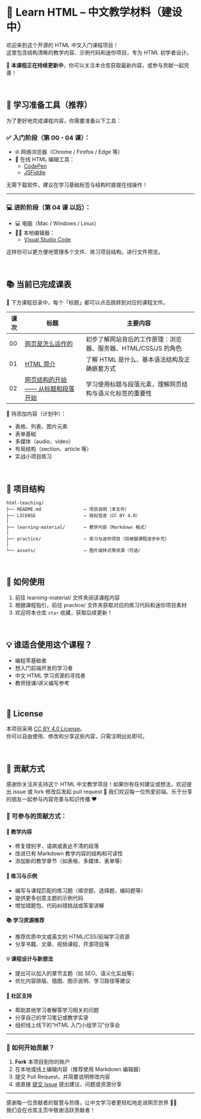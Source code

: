 # 🧱 Learn HTML – 中文教学材料（建设中）

欢迎来到这个开源的 HTML 中文入门课程项目！  
这里包含结构清晰的教学内容、示例代码和迷你项目，专为 HTML 初学者设计。

📌 **本课程正在持续更新中**，你可以关注本仓库获取最新内容，或参与贡献一起完善！

<br>

## 🧰 学习准备工具（推荐）

为了更好地完成课程内容，你需要准备以下工具：

### ✅ 入门阶段（第 00 - 04 课）：
- 🌐 网络浏览器（Chrome / Firefox / Edge 等）
- 🧪 在线 HTML 编辑工具：
  - [CodePen](https://codepen.io/)
  - [JSFiddle](https://jsfiddle.net/)

无需下载软件，建议在学习基础标签与结构时直接在线操作！

---

### 💻 进阶阶段（第 04 课 以后）：
- 💻 电脑（Mac / Windows / Linux）
- 👨‍💻 本地编辑器：
  - [Visual Studio Code](https://code.visualstudio.com/)

这样你可以更方便地管理多个文件、练习项目结构，进行文件预览。

<br>

## 📚 当前已完成课表
📖 下方课程目录中，每个「标题」都可以点击跳转到对应的课程文件。

| 课次 | 标题 | 主要内容 |
|--------|-------|---------|
| 00 | [网页是怎么运作的](learning-material/00-how-the-web-works.md) | 初步了解网站背后的工作原理：浏览器、服务器、HTML/CSS/JS 的角色 |
| 01 | [HTML 简介](learning-material/01-html-intro.md) | 了解 HTML 是什么、基本语法结构及正确嵌套方式  |
| 02 | [网页结构的开始 —— 从标题和段落开始](learning-material/02-headings-paragraphs-and-structure.md) | 学习使用标题与段落元素，理解网页结构与语义化标签的重要性  |


🚧 待添加内容（计划中）：

- 表格、列表、图片元素
- 表单基础
- 多媒体（audio、video）
- 布局结构（section、article 等）
- 实战小项目练习

<br>

## 📂 项目结构

```plaintext
html-teaching/
├── README.md                ← 项目说明（本文件）
├── LICENSE                  ← 授权信息（CC BY 4.0）
│
├── learning-material/       ← 教学内容（Markdown 格式）
│
├── practice/                ← 练习与迷你项目（将根据课程逐步补充）
│
└── assets/                  ← 图片或样式等资源（可选）
```

<br>

## 🚀 如何使用

1. 前往 learning-material/ 文件夹阅读课程内容
2. 根据课程指引，前往 practice/ 文件夹获取对应的练习代码和迷你项目素材
3. 欢迎将本仓库 `star` 收藏，获取后续更新！

<br>

## 💡 谁适合使用这个课程？

- 编程零基础者
- 想入门前端开发的学习者
- 中文 HTML 学习资源的寻找者
- 教师授课/讲义编写参考

<br>

## 📄 License

本项目采用 [CC BY 4.0 License](https://creativecommons.org/licenses/by/4.0/)。  
你可以自由使用、修改和分享这些内容，只需注明出处即可。

<br>

## 🤝 贡献方式

感谢你关注并支持这个 HTML 中文教学项目！如果你有任何建议或想法，欢迎提出 issue 或 fork 修改后发起 pull request 🙌
我们欢迎每一位热爱前端、乐于分享的朋友一起参与内容完善与知识传播 ❤️

### 🧰 可参与的贡献方式：

#### 📘 教学内容
- 修复错别字、语病或表达不清的段落  
- 改进已有 Markdown 教学内容的结构和可读性  
- 添加新的教学章节（如表格、多媒体、表单等）

#### 🧪 练习与示例
- 编写与课程匹配的练习题（填空题、选择题、编码题等）  
- 提供更多创意主题的示例代码  
- 增加错题包、代码纠错挑战或答案讲解

#### 📚 学习资源推荐
- 推荐优质中文或英文的 HTML/CSS/前端学习资源  
- 分享书籍、文章、视频课程、开源项目等

#### 💡 课程设计与新想法
- 提出可以加入的章节主题（如 SEO、语义化实战等）  
- 优化内容排版、插图、图示说明、学习路径等建议

#### 👥 社区支持
- 帮助其他学习者解答学习相关的问题  
- 分享自己的学习笔记或教学实录  
- 组织线上线下的“HTML 入门小组学习”分享会

---

### 📌 如何开始贡献？

1. **Fork** 本项目到你的账户  
2. 在本地或线上编辑内容（推荐使用 Markdown 编辑器）  
3. 提交 Pull Request，并简要说明修改内容  
4. 或直接 [提交 Issue](https://github.com/HaiyingLiao/HTML5-tutorial-chinese/issues) 提出建议、问题或资源分享

---

感谢每一位贡献者的智慧与热情，让中文学习者更轻松地走进网页世界 🧱✨  
我们会在仓库主页中致谢活跃贡献者！
